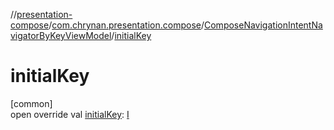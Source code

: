 //[presentation-compose](../../../index.md)/[com.chrynan.presentation.compose](../index.md)/[ComposeNavigationIntentNavigatorByKeyViewModel](index.md)/[initialKey](initial-key.md)

# initialKey

[common]\
open override val [initialKey](initial-key.md): [I](index.md)
